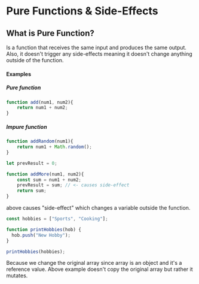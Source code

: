 # Pure Functions & Side-Effects

## What is Pure Function?

Is a function that receives the same input and produces the same output. Also, it doesn't trigger any side-effects meaning it doesn't change anything outside of the function.

#### Examples

##### Pure function

```javascript
function add(num1, num2){
    return num1 + num2;
}
```

##### Impure function

```javascript
function addRandom(num1){
    return num1 + Math.random();
}
```

```javascript
let prevResult = 0;

function addMore(num1, num2){
    const sum = num1 + num2;
    prevResult = sum; // <- causes side-effect
    return sum;
}
```
above causes "side-effect" which changes a variable outside the function.

```javascript
const hobbies = ["Sports", "Cooking"];

function printHobbies(hob) {
  hob.push("New Hobby");
}

printHobbies(hobbies);
```
Because we change the original array since array is an object and it's a reference value. Above example doesn't copy the original array but rather it mutates.